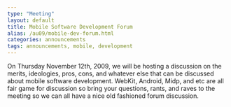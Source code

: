 ```yaml
---
type: "Meeting"
layout: default
title: Mobile Software Development Forum
alias: /au09/mobile-dev-forum.html
categories: announcements
tags: announcements, mobile, development
---
```

On Thursday November 12th, 2009, we will be hosting a discussion on the merits, ideologies, pros, cons, and whatever else that can be discussed about mobile software development.  WebKit, Android, Midp, and etc are all fair game for discussion so bring your questions, rants, and raves to the meeting so we can all have a nice old fashioned forum discussion.
